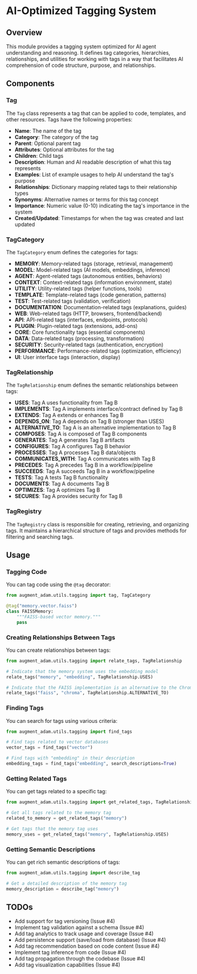 # AI-Optimized Tagging System

## Overview

This module provides a tagging system optimized for AI agent understanding and reasoning. It defines tag categories, hierarchies, relationships, and utilities for working with tags in a way that facilitates AI comprehension of code structure, purpose, and relationships.

## Components

### Tag

The `Tag` class represents a tag that can be applied to code, templates, and other resources. Tags have the following properties:

- **Name**: The name of the tag
- **Category**: The category of the tag
- **Parent**: Optional parent tag
- **Attributes**: Optional attributes for the tag
- **Children**: Child tags
- **Description**: Human and AI readable description of what this tag represents
- **Examples**: List of example usages to help AI understand the tag's purpose
- **Relationships**: Dictionary mapping related tags to their relationship types
- **Synonyms**: Alternative names or terms for this tag concept
- **Importance**: Numeric value (0-10) indicating the tag's importance in the system
- **Created/Updated**: Timestamps for when the tag was created and last updated

### TagCategory

The `TagCategory` enum defines the categories for tags:

- **MEMORY**: Memory-related tags (storage, retrieval, management)
- **MODEL**: Model-related tags (AI models, embeddings, inference)
- **AGENT**: Agent-related tags (autonomous entities, behaviors)
- **CONTEXT**: Context-related tags (information environment, state)
- **UTILITY**: Utility-related tags (helper functions, tools)
- **TEMPLATE**: Template-related tags (code generation, patterns)
- **TEST**: Test-related tags (validation, verification)
- **DOCUMENTATION**: Documentation-related tags (explanations, guides)
- **WEB**: Web-related tags (HTTP, browsers, frontend/backend)
- **API**: API-related tags (interfaces, endpoints, protocols)
- **PLUGIN**: Plugin-related tags (extensions, add-ons)
- **CORE**: Core functionality tags (essential components)
- **DATA**: Data-related tags (processing, transformation)
- **SECURITY**: Security-related tags (authentication, encryption)
- **PERFORMANCE**: Performance-related tags (optimization, efficiency)
- **UI**: User interface tags (interaction, display)

### TagRelationship

The `TagRelationship` enum defines the semantic relationships between tags:

- **USES**: Tag A uses functionality from Tag B
- **IMPLEMENTS**: Tag A implements interface/contract defined by Tag B
- **EXTENDS**: Tag A extends or enhances Tag B
- **DEPENDS_ON**: Tag A depends on Tag B (stronger than USES)
- **ALTERNATIVE_TO**: Tag A is an alternative implementation to Tag B
- **COMPOSES**: Tag A is composed of Tag B components
- **GENERATES**: Tag A generates Tag B artifacts
- **CONFIGURES**: Tag A configures Tag B behavior
- **PROCESSES**: Tag A processes Tag B data/objects
- **COMMUNICATES_WITH**: Tag A communicates with Tag B
- **PRECEDES**: Tag A precedes Tag B in a workflow/pipeline
- **SUCCEEDS**: Tag A succeeds Tag B in a workflow/pipeline
- **TESTS**: Tag A tests Tag B functionality
- **DOCUMENTS**: Tag A documents Tag B
- **OPTIMIZES**: Tag A optimizes Tag B
- **SECURES**: Tag A provides security for Tag B

### TagRegistry

The `TagRegistry` class is responsible for creating, retrieving, and organizing tags. It maintains a hierarchical structure of tags and provides methods for filtering and searching tags.

## Usage

### Tagging Code

You can tag code using the `@tag` decorator:

```python
from augment_adam.utils.tagging import tag, TagCategory

@tag("memory.vector.faiss")
class FAISSMemory:
    """FAISS-based vector memory."""
    pass
```

### Creating Relationships Between Tags

You can create relationships between tags:

```python
from augment_adam.utils.tagging import relate_tags, TagRelationship

# Indicate that the memory system uses the embedding model
relate_tags("memory", "embedding", TagRelationship.USES)

# Indicate that the FAISS implementation is an alternative to the Chroma implementation
relate_tags("faiss", "chroma", TagRelationship.ALTERNATIVE_TO)
```

### Finding Tags

You can search for tags using various criteria:

```python
from augment_adam.utils.tagging import find_tags

# Find tags related to vector databases
vector_tags = find_tags("vector")

# Find tags with "embedding" in their description
embedding_tags = find_tags("embedding", search_descriptions=True)
```

### Getting Related Tags

You can get tags related to a specific tag:

```python
from augment_adam.utils.tagging import get_related_tags, TagRelationship

# Get all tags related to the memory tag
related_to_memory = get_related_tags("memory")

# Get tags that the memory tag uses
memory_uses = get_related_tags("memory", TagRelationship.USES)
```

### Getting Semantic Descriptions

You can get rich semantic descriptions of tags:

```python
from augment_adam.utils.tagging import describe_tag

# Get a detailed description of the memory tag
memory_description = describe_tag("memory")
```

## TODOs

- Add support for tag versioning (Issue #4)
- Implement tag validation against a schema (Issue #4)
- Add tag analytics to track usage and coverage (Issue #4)
- Add persistence support (save/load from database) (Issue #4)
- Add tag recommendation based on code content (Issue #4)
- Implement tag inference from code (Issue #4)
- Add tag propagation through the codebase (Issue #4)
- Add tag visualization capabilities (Issue #4)
